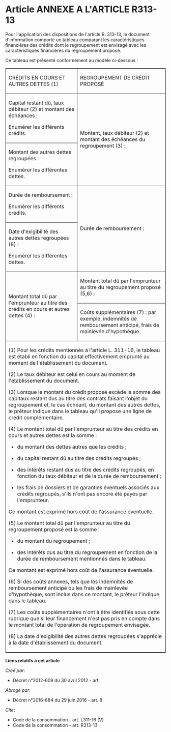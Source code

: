 # Article ANNEXE A L'ARTICLE R313-13

Pour l'application des dispositions de l'article R. 313-13, le document d'information comporte un tableau comparant les
caractéristiques financières des crédits dont le regroupement est envisagé avec les caractéristiques financières du
regroupement proposé. 

Ce tableau est présenté conformément au modèle ci-dessous : 

<table border="1">
  <tbody>
    <tr>
      <td>

CRÉDITS EN COURS ET AUTRES DETTES (1) 

</td>
      <td colspan="2">

REGROUPEMENT DE CRÉDIT PROPOSÉ 

</td>
    </tr>
    <tr>
      <td align="left">

Capital restant dû, taux débiteur (2) et montant des échéances : 

Enumérer les différents crédits. 

</td>
      <td rowspan="2" align="left">

Montant, taux débiteur (2) et montant des échéances du regroupement (3) : </td>
    </tr>
    <tr align="left">
      <td>

Montant des autres dettes regroupées : 

Enumérer les différentes dettes. 

</td>
    </tr>
    <tr>
      <td align="left">

Durée de remboursement : 

Enumérer les différents crédits. 

</td>
      <td align="left" rowspan="2">

Durée de remboursement : </td>
    </tr>
    <tr align="left">
      <td>

Date d'exigibilité des autres dettes regroupées (8) : 

Enumérer les différentes dettes. 

</td>
    </tr>
    <tr>
      <td align="left" rowspan="2">

Montant total dû par l'emprunteur au titre des crédits en cours et autres dettes (4) : 

</td>
      <td align="left">

Montant total dû par l'emprunteur au titre du regroupement proposé (5,6) : 

</td>
    </tr>
    <tr align="left">
      <td>

Coûts supplémentaires (7) : par exemple, indemnités de remboursement anticipé, frais de mainlevée d'hypothèque. 

</td>
    </tr>
    <tr>
      <td colspan="3">

(1) Pour les crédits mentionnés à l'article L. 311-16, le tableau est établi en fonction du capital effectivement emprunté au
moment de l'établissement du document. 

(2) Le taux débiteur est celui en cours au moment de l'établissement du document. 

(3) Lorsque le montant du crédit proposé excède la somme des capitaux restant dus au titre des contrats faisant l'objet du
regroupement et, le cas échéant, du montant des autres dettes, le prêteur indique dans le tableau qu'il propose une ligne de
crédit complémentaire. 

(4) Le montant total dû par l'emprunteur au titre des crédits en cours et autres dettes est la somme :

- du montant des dettes autres que les crédits ;

- du capital restant dû au titre des crédits regroupés ;

- des intérêts restant dus au titre des crédits regroupés, en fonction du taux débiteur et de la durée de remboursement ;

- les frais de dossiers et de garanties éventuels associés aux crédits regroupés, s'ils n'ont pas encore été payés par
l'emprunteur. 

Ce montant est exprimé hors coût de l'assurance éventuelle. 

(5) Le montant total dû par l'emprunteur au titre du regroupement proposé est la somme :

- du montant du regroupement ;

- des intérêts dus au titre du regroupement en fonction de la durée de remboursement mentionnés dans le tableau. 

Ce montant est exprimé hors coût de l'assurance éventuelle. 

(6) Si des coûts annexes, tels que les indemnités de remboursement anticipé ou les frais de mainlevée d'hypothèque, sont
inclus dans ce montant, le prêteur l'indique dans le tableau. 

(7) Les coûts supplémentaires n'ont à être identifiés sous cette rubrique que si leur financement n'est pas pris en compte
dans le montant total de l'opération de regroupement envisagée. 

(8) La date d'exigibilité des autres dettes regroupées s'apprécie à la date d'établissement du document.

</td>
    </tr>
  </tbody>
</table>

**Liens relatifs à cet article**

_Créé par_:

  - Décret n°2012-609 du 30 avril 2012 - art.

_Abrogé par_:

  - Décret n°2016-884 du 29 juin 2016 - art. 8

_Cite_:

  - Code de la consommation - art. L311-16 (V)
  - Code de la consommation - art. R313-13
